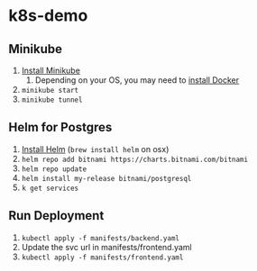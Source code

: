# k8s-demo
## Minikube
1. [Install Minikube](https://minikube.sigs.k8s.io/docs/start/)
   1. Depending on your OS, you may need to [install Docker](https://docs.docker.com/get-docker/)
2. `minikube start`
3. `minikube tunnel`

## Helm for Postgres

1. [Install Helm](https://helm.sh/docs/intro/install/) (`brew install helm` on osx)
2. `helm repo add bitnami https://charts.bitnami.com/bitnami`
3. `helm repo update`
4. `helm install my-release bitnami/postgresql`
5. `k get services`

## Run Deployment

1. `kubectl apply -f manifests/backend.yaml`
2. Update the svc url in manifests/frontend.yaml
3. `kubectl apply -f manifests/frontend.yaml`

